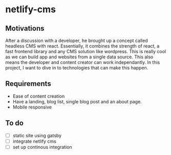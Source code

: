 # netlify-cms
## Motivations

After a discussion with a developer, he brought up a concept called headless CMS with react. Essentially, it combines the strength of react, a fast frontend library and any CMS solution like wordpress. This is really cool as we can build app and websites from a single data source. This also means the developer and content creator can work independantly.
In this project, I want to dive in to technologies that can make this happen.

## Requirements

- Ease of content creation
- Have a landing, blog list, single blog post and an about page.
- Mobile responsive

## To do

- [ ] static site using gatsby
- [ ] integrate netlify cms
- [ ] set up continous integration